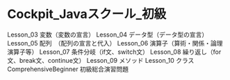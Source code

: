# Cockpit_Javaスクール_初級
Lesson_03 変数（変数の宣言）
Lesson_04 データ型（データ型の宣言）
Lesson_05 配列　（配列の宣言と代入）
Lesson_06 演算子（算術・関係・論理演算子等）
Lesson_07 条件分岐（if文、switch文）
Lesson_08 繰り返し（for文、break文、continue文）
Lesson_09 メソッド
Lesson_10 クラス
ComprehensiveBeginner 初級総合演習問題
